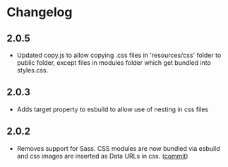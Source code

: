 # Changelog

## 2.0.5

* Updated copy.js to allow copying .css files in 'resources/css' folder to public folder, except files in modules folder which get bundled into styles.css.

## 2.0.3

* Adds target property to esbuild to allow use of nesting in css files

## 2.0.2

* Removes support for Sass. CSS modules are now bundled via esbuild and css images are inserted as Data URLs in css. ([commit](https://github.com/smohadjer/build/commit/a0963cc0f3d6b1b3954d75da089abe53d28ce330))
